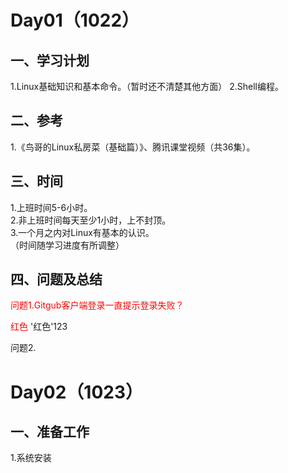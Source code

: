 
# Day01（1022）  
## 一、学习计划  
1.Linux基础知识和基本命令。（暂时还不清楚其他方面）
2.Shell编程。
## 二、参考
1.《鸟哥的Linux私房菜（基础篇）》、腾讯课堂视频（共36集）。
## 三、时间
1.上班时间5-6小时。  
2.非上班时间每天至少1小时，上不封顶。  
3.一个月之内对Linux有基本的认识。  
（时间随学习进度有所调整）  
##  四、问题及总结
<font color=#FF0000> 问题1.Gitgub客户端登录一直提示登录失败？</font>  


<font color=#FF0000>  红色 </font> 
'红色'123

问题2.</font>

# Day02（1023）
## 一、准备工作
1.系统安装  





